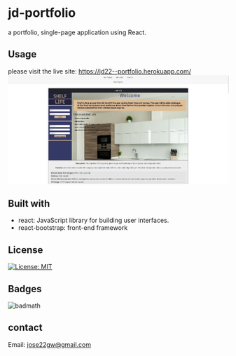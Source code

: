 # jd-portfolio

 a portfolio, single-page application using React.

## Usage
 please visit the live site: https://jd22--portfolio.herokuapp.com/
![liveSite Screenshot](src/assets/liveApp-screenshot.jpg)

## Built with

- react: JavaScript library for building user interfaces.
- react-bootstrap: front-end framework

## License

[![License: MIT](https://img.shields.io/badge/License-MIT-yellow.svg)](https://opensource.org/licenses/MIT)


## Badges
![badmath](https://img.shields.io/github/languages/top/nielsenjared/badmath)



## contact
Email: jose22gw@gmail.com



